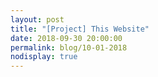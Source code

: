 ```yaml
---
layout: post
title: "[Project] This Website"
date: 2018-09-30 20:00:00
permalink: blog/10-01-2018
nodisplay: true
---
```


